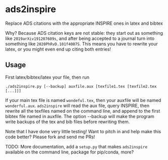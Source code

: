 # ads2inspire
Replace ADS citations with the appropriate INSPIRE ones in latex and bibtex

Why? Because ADS citation keys are not stable: they start out as something like `2019arXiv191207609s`,
and after being accepted to a journal turn into something like `2020PhRvD.101f4007S`. This means you
have to rewrite your latex, or you might even end up citing both entries!

## Usage
First latex/bibtex/latex your file, then run
```shell
./ads2inspire.py [--backup] auxfile.aux [texfile1.tex [texfile2.tex [...]]]
```
If your main tex file is named `wondeful.tex`, then your auxfile will be named `wonderful.aux`.
`ads2inspire` will read the aux file, query INSPIRE, then rewrite all the texfiles named on the
command line, and append to the first bibtex file named in auxfile.  The option --backup will
make the program write backups of the tex and bib files before rewriting them.

Note that I have done very little testing! Want to pitch in and help make this code better?
Please fork and send me PRs!

TODO: More documentation, add a `setup.py` that makes `ads2inspire` available on the command line,
package for pip/conda, more?
